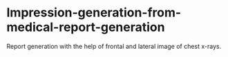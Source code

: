 # Impression-generation-from-medical-report-generation
Report generation with the help of frontal and lateral image of chest x-rays.
